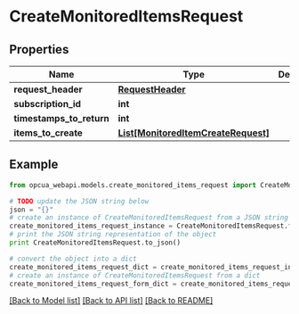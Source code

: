# CreateMonitoredItemsRequest


## Properties
Name | Type | Description | Notes
------------ | ------------- | ------------- | -------------
**request_header** | [**RequestHeader**](RequestHeader.md) |  | [optional] 
**subscription_id** | **int** |  | [optional] 
**timestamps_to_return** | **int** |  | [optional] 
**items_to_create** | [**List[MonitoredItemCreateRequest]**](MonitoredItemCreateRequest.md) |  | [optional] 

## Example

```python
from opcua_webapi.models.create_monitored_items_request import CreateMonitoredItemsRequest

# TODO update the JSON string below
json = "{}"
# create an instance of CreateMonitoredItemsRequest from a JSON string
create_monitored_items_request_instance = CreateMonitoredItemsRequest.from_json(json)
# print the JSON string representation of the object
print CreateMonitoredItemsRequest.to_json()

# convert the object into a dict
create_monitored_items_request_dict = create_monitored_items_request_instance.to_dict()
# create an instance of CreateMonitoredItemsRequest from a dict
create_monitored_items_request_form_dict = create_monitored_items_request.from_dict(create_monitored_items_request_dict)
```
[[Back to Model list]](../README.md#documentation-for-models) [[Back to API list]](../README.md#documentation-for-api-endpoints) [[Back to README]](../README.md)


